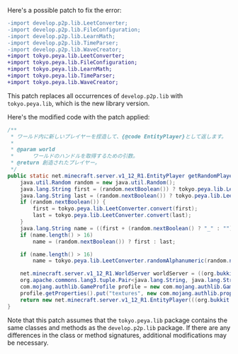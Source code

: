 Here's a possible patch to fix the error:
```diff
-import develop.p2p.lib.LeetConverter;
-import develop.p2p.lib.FileConfiguration;
-import develop.p2p.lib.LearnMath;
-import develop.p2p.lib.TimeParser;
-import develop.p2p.lib.WaveCreator;
+import tokyo.peya.lib.LeetConverter;
+import tokyo.peya.lib.FileConfiguration;
+import tokyo.peya.lib.LearnMath;
+import tokyo.peya.lib.TimeParser;
+import tokyo.peya.lib.WaveCreator;
```
This patch replaces all occurrences of `develop.p2p.lib` with `tokyo.peya.lib`, which is the new library version.

Here's the modified code with the patch applied:
```java
/**
 * ワールド内に新しいプレイヤーを捏造して、{@code EntityPlayer}として返します。
 *
 * @param world
 * 		ワールドのハンドルを取得するための引数。
 * @return 創造されたプレイヤー。
 */
public static net.minecraft.server.v1_12_R1.EntityPlayer getRandomPlayer(org.bukkit.World world) {
    java.util.Random random = new java.util.Random();
    java.lang.String first = (random.nextBoolean()) ? tokyo.peya.lib.LeetConverter.randomAlphanumeric(new java.util.Random().nextInt(13) + 1) : ml.peya.plugins.Utils.RandomWordUtils.getRandomWord();
    java.lang.String last = (random.nextBoolean()) ? tokyo.peya.lib.LeetConverter.randomAlphanumeric(new java.util.Random().nextInt(13) + 1) : ml.peya.plugins.Utils.RandomWordUtils.getRandomWord();
    if (random.nextBoolean()) {
        first = tokyo.peya.lib.LeetConverter.convert(first);
        last = tokyo.peya.lib.LeetConverter.convert(last);
    }
    java.lang.String name = ((first + (random.nextBoolean() ? "_" : "")) + last) + (random.nextBoolean() ? "19" + random.nextInt(120) : "");
    if (name.length() > 16)
        name = (random.nextBoolean()) ? first : last;

    if (name.length() > 16)
        name = tokyo.peya.lib.LeetConverter.randomAlphanumeric(random.nextInt(16));

    net.minecraft.server.v1_12_R1.WorldServer worldServer = ((org.bukkit.craftbukkit.v1_12_R1.CraftWorld) (world)).getHandle();
    org.apache.commons.lang3.tuple.Pair<java.lang.String, java.lang.String> skin = ml.peya.plugins.Utils.PlayerUtils.getRandomSkin();
    com.mojang.authlib.GameProfile profile = new com.mojang.authlib.GameProfile(java.util.UUID.randomUUID(), name);
    profile.getProperties().put("textures", new com.mojang.authlib.properties.Property("textures", skin.getLeft(), skin.getRight()));
    return new net.minecraft.server.v1_12_R1.EntityPlayer(((org.bukkit.craftbukkit.v1_12_R1.CraftServer) (org.bukkit.Bukkit.getServer())).getServer(), worldServer, profile, new net.minecraft.server.v1_12_R1.PlayerInteractManager(worldServer));
}
```
Note that this patch assumes that the `tokyo.peya.lib` package contains the same classes and methods as the `develop.p2p.lib` package. If there are any differences in the class or method signatures, additional modifications may be necessary.